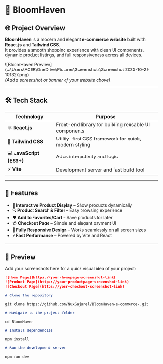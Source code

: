 # 🌸 BloomHaven

## 🌐 Project Overview

**BloomHaven** is a modern and elegant **e-commerce website** built with **React.js** and **Tailwind CSS**.  
It provides a smooth shopping experience with clean UI components, dynamic product listings, and full responsiveness across all devices.

![BloomHaven Preview](c:\Users\ACER\OneDrive\Pictures\Screenshots\Screenshot 2025-10-29 101327.png)  
_(Add a screenshot or banner of your website above)_

---

## 🛠️ Tech Stack

| Technology               | Purpose                                               |
| ------------------------ | ----------------------------------------------------- |
| ⚛️ **React.js**          | Front-end library for building reusable UI components |
| 🎨 **Tailwind CSS**      | Utility-first CSS framework for quick, modern styling |
| 💻 **JavaScript (ES6+)** | Adds interactivity and logic                          |
| ⚡ **Vite**              | Development server and fast build tool                |

---

## 🚀 Features

- 🛒 **Interactive Product Display** – Show products dynamically
- 🔍 **Product Search & Filter** – Easy browsing experience
- ❤️ **Add to Favorites/Cart** – Save products for later
- 💳 **Checkout Page** – Simple and elegant payment UI
- 📱 **Fully Responsive Design** – Works seamlessly on all screen sizes
- ⚡ **Fast Performance** – Powered by Vite and React

---

## 📸 Preview

Add your screenshots here for a quick visual idea of your project:

```markdown
![Home Page](https://your-homepage-screenshot-link)
![Product Page](https://your-productpage-screenshot-link)
![Checkout Page](https://your-checkout-screenshot-link)

# Clone the repository

git clone https://github.com/NuxGajurel/BloomHaven-e-commerce-.git

# Navigate to the project folder

cd BloomHaven

# Install dependencies

npm install

# Run the development server

npm run dev
```
